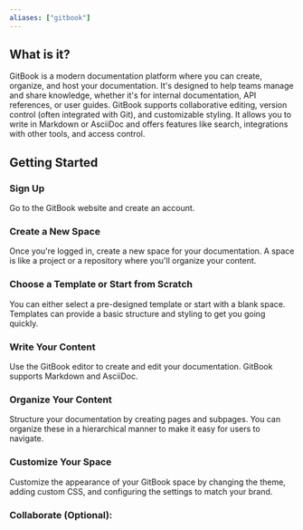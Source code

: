 ```yaml
---
aliases: ["gitbook"]
---
```


## What is it?

GitBook is a modern documentation platform where you can create, organize, and host your documentation. It's designed to help teams manage and share knowledge, whether it's for internal documentation, API references, or user guides. GitBook supports collaborative editing, version control (often integrated with Git), and customizable styling. It allows you to write in Markdown or AsciiDoc and offers features like search, integrations with other tools, and access control.

## Getting Started

### Sign Up

Go to the GitBook website and create an account.

### Create a New Space

Once you're logged in, create a new space for your documentation. A space is like a project or a repository where you'll organize your content.

### Choose a Template or Start from Scratch

You can either select a pre-designed template or start with a blank space. Templates can provide a basic structure and styling to get you going quickly.

### Write Your Content

Use the GitBook editor to create and edit your documentation. GitBook supports Markdown and AsciiDoc.

### Organize Your Content

Structure your documentation by creating pages and subpages. You can organize these in a hierarchical manner to make it easy for users to navigate.

### Customize Your Space

Customize the appearance of your GitBook space by changing the theme, adding custom CSS, and configuring the settings to match your brand.

### Collaborate (Optional):
